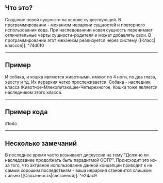 ## Что это?
Создание новой сущности на основе существующей. В программировании - механизм иерархии сущностей и повторного использования кода. При наследованиии новая сущность перенимает отличительные черты сущности-родителя и может добавлять свои.  В программировании этот механизм реализуется через систему [[Класс|классов]]. ^74d0f0

---

## Пример
И собака, и кошка являются животными, имеют по 4 ноги, по два глаза, хвосту и тд. Их иерархия четко прослеживается: Собака - наследник класса Животное-Млекопитающее-Четырехногое, Кошка тоже является наследником этого класса.

---

## Пример кода
#todo 

---

## Несколько замечаний
В последнее время часто возникают дискуссии на тему "Должно ли наследование продолжать быть парадигмой ООП?". Происходит это из-за того, что активное использование данной концепции приводит к не самым хорошим последствиям - ваша иерархия становится слишком сильно [[Связанность|связанной]]. ^e24ac9